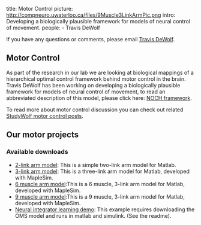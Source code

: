 title: Motor Control
picture: http://compneuro.uwaterloo.ca/files/9Muscle3LinkArmPic.png
intro: Developing a biologically plausible framework for models of neural control of movement.
people:
    - Travis DeWolf

If you have any questions or comments, please email 
[Travis DeWolf](http://compneuro.uwaterloo.ca/people/travis-dewolf.html).
  
## **Motor Control**

As part of the research in our lab we are looking at biological mappings of a hierarchical optimal control framework behind motor control in the brain. Travis DeWolf has been working on developing a biologically plausible framework for models of neural control of movement, to read an abbreviated description of this model, please click here: [NOCH framework](http://compneuro.uwaterloo.ca/files/NOCH.pdf).

To read more about motor control discussion you can check out related [StudyWolf motor control posts](http://studywolf.wordpress.com/category/motor-control/).

## Our motor projects

### Available downloads

  * [2-link arm model](motor-control/2-link-arm-model.html): This is a simple two-link arm model for Matlab.
  * [3-link arm model](motor-control/3-link-arm-model.html): This is a three-link arm model for Matlab, developed with MapleSim.
  * [6 muscle arm model](motor-control/6-muscle-3-link-arm-model.html):This is a 6 muscle, 3-link arm model for Matlab, developed with MapleSim.
  * [9 muscle arm model](motor-control/9-muscle-3-link-arm-model.html):This is a 9 muscle, 3-link arm model for Matlab, developed with MapleSim.
  * [Neural integrator learning demo](http://compneuro.uwaterloo.ca/files/NIdemo.zip): This example requires downloading the OMS model and runs in matlab and simulink. (See the readme).
